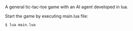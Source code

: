 A general tic-tac-toe game with an AI agent developed in lua.

Start the game by executing main.lua file:
```SHELL
$ lua main.lua
```
